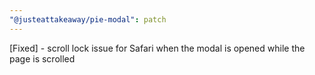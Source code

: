 ```yaml
---
"@justeattakeaway/pie-modal": patch
---
```


[Fixed] - scroll lock issue for Safari when the modal is opened while the page is scrolled
